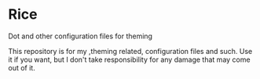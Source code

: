 # Rice
Dot and other configuration files for theming

This repository is for my ,theming related, configuration files and such.
Use it if you want, but I don't take responsibility for any damage that may come out of it.
